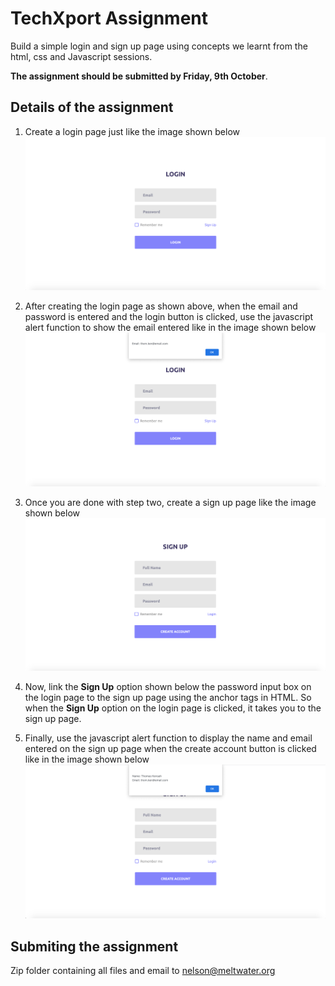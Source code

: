 # TechXport Assignment

Build a simple login and sign up page using concepts we learnt from the html, css and Javascript sessions.  

**The assignment should be submitted by Friday, 9th October**.

## Details of the assignment

1. Create a login page just like the image shown below  ![GitHub Logo](/login_page.png)

1. After creating the login page as shown above, when the email and password is entered and the login button is clicked, use the javascript alert function to show the email entered like in the image shown below  ![GitHub Logo](/login_and_popup.png)

1. Once you are done with step two, create a sign up page like the image shown below  ![GitHub Logo](/sign_up.png)

1. Now, link the **Sign Up** option shown below the password input box on the login page to the sign up page using the anchor tags in HTML. So when the **Sign Up** option on the login page is clicked, it takes you to the sign up page.

1. Finally, use the javascript alert function to display the name and email entered on the sign up page when the create account button is clicked like in the image shown below  ![GitHub Logo](/sign_up_and_popup.png)

## Submiting the assignment
Zip folder containing all files and email to nelson@meltwater.org
